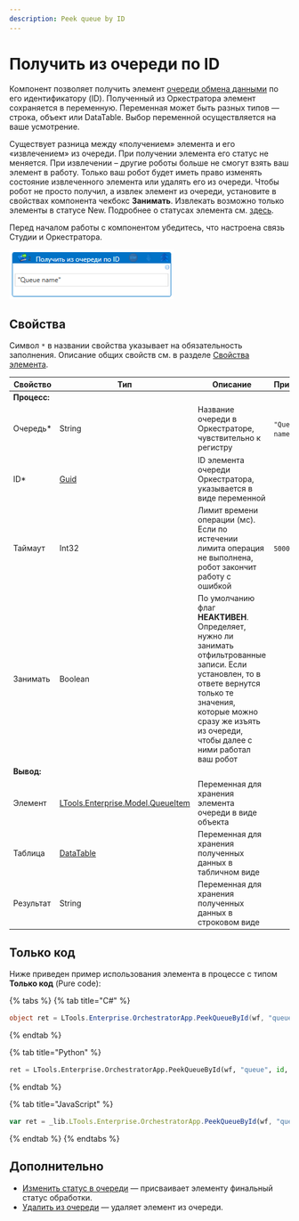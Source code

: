 ```yaml
---
description: Peek queue by ID
---
```


# Получить из очереди по ID

Компонент позволяет получить элемент [очереди обмена данными](https://docs.primo-rpa.ru/primo-rpa/orchestrator/basics/data-queues) по его идентификатору (ID). Полученный из Оркестратора элемент сохраняется в переменную. Переменная может быть разных типов — строка, объект или DataTable. Выбор переменной осуществляется на ваше усмотрение.

Существует разница между «получением» элемента и его «извлечением» из очереди. При получении элемента его статус не меняется. При извлечении – другие роботы больше не смогут взять ваш элемент в работу. Только ваш робот будет иметь право изменять состояние извлеченного элемента или удалять его из очереди. Чтобы робот не просто получил, а извлек элемент из очереди, установите в свойствах компонента чекбокс **Занимать**. Извлекать возможно только элементы в статусе New. Подробнее о статусах элемента см. [здесь](https://docs.primo-rpa.ru/primo-rpa/orchestrator/basics/data-queues/items#statusy-elementa).

Перед началом работы с компонентом убедитесь, что настроена связь Студии и Оркестратора.

![](<../../../../.gitbook/assets/peek-queue-by-id.png>) 

## Свойства
Символ `*` в названии свойства указывает на обязательность заполнения. Описание общих свойств см. в разделе [Свойства элемента](https://docs.primo-rpa.ru/primo-rpa/primo-studio/process/elements#svoistva-elementa).

| Свойство   | Тип       | Описание                 | Пример
| ---------- | --------- | ------------------------ | ------------- |
| **Процесс:** | | |
| Очередь\*  | String    | Название очереди в Оркестраторе, чувствительно к регистру | `"Queue name"`
| ID\*       | [Guid](https://docs.microsoft.com/ru-ru/dotnet/api/system.guid?view=net-6.0) | ID элемента очереди Оркестратора, указывается в виде переменной | 
| Таймаут    | Int32     | Лимит времени операции (мс). Если по истечении лимита операция не выполнена, робот закончит работу с ошибкой | `5000`
| Занимать   | Boolean   | По умолчанию флаг **НЕАКТИВЕН**. Определяет, нужно ли занимать отфильтрованные записи. Если установлен, то в ответе вернутся только те значения, которые можно сразу же изъять из очереди, чтобы далее с ними работал ваш робот |
| **Вывод:** |   |   |
| Элемент    | [LTools.Enterprise.Model.QueueItem](https://docs.primo-rpa.ru/primo-rpa/g_elements/el_basic/els_orch/els_queues/datatypes) | Переменная для хранения элемента очереди в виде объекта | 
| Таблица    | [DataTable](https://learn.microsoft.com/ru-ru/dotnet/api/system.data.datatable?view=net-8.0&viewFallbackFrom=net-4.6.1) | Переменная для хранения полученных данных в табличном виде | 
| Результат  | String    | Переменная для хранения полученных данных в строковом виде | 


## Только код
Ниже приведен пример использования элемента в процессе с типом **Только код** (Pure code):

{% tabs %}
{% tab title="C#" %}
```csharp
object ret = LTools.Enterprise.OrchestratorApp.PeekQueueById(wf, "queue", id, false);
```
{% endtab %}

{% tab title="Python" %}
```python
ret = LTools.Enterprise.OrchestratorApp.PeekQueueById(wf, "queue", id, false)
```
{% endtab %}

{% tab title="JavaScript" %}
```javascript
var ret = _lib.LTools.Enterprise.OrchestratorApp.PeekQueueById(wf, "queue", id, false);
```
{% endtab %}
{% endtabs %}

## Дополнительно
* [Изменить статус в очереди](https://docs.primo-rpa.ru/primo-rpa/g_elements/el_basic/els_orch/els_queues/changequeueitemstate) — присваивает элементу финальный статус обработки. 
* [Удалить из очереди](https://docs.primo-rpa.ru/primo-rpa/g_elements/el_basic/els_orch/els_queues/deletefromqueue) — удаляет элемент из очереди.
